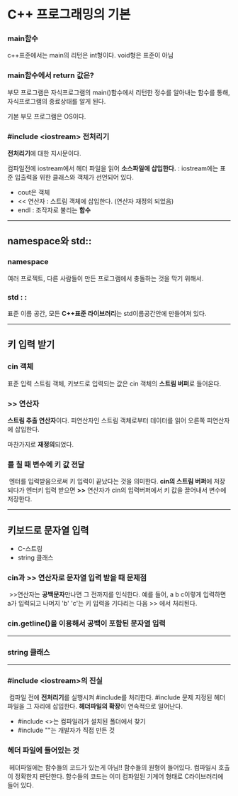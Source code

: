 # C++ 프로그래밍의 기본

### main함수

c++표준에서는 main의 리턴은 int형이다. void형은 표준이 아님

### main함수에서 return 값은?

부모 프로그램은 자식프로그램의 main()함수에서 리턴한 정수를 알아내는 함수를 통해, 자식프로그램의 종료상태를 알게 된다.

기본 부모 프로그램은 OS이다.

### #include \<iostream\> 전처리기

**전처리기**에 대한 지시문이다.

컴파일전에 iostream에서 헤더 파일을 읽어 **소스파일에 삽입한다.** : iostream에는 표준 입출력을 위한 클래스와 객체가 선언되어 있다.

+ cout은 객체
+ << 연산자 : 스트림 객체에 삽입한다. (연산자 재정의 되었음)
+ endl : 조작자로 불리는 **함수**

---

## namespace와 std::

### namespace

여러 프로젝트, 다른 사람들이 만든 프로그램에서 충돌하는 것을 막기 위해서.

### std : :

표준 이름 공간, 모든 **C++표준 라이브러리**는 std이름공간안에 만들어져 있다.

---

## 키 입력 받기

### cin 객체

표준 입력 스트림 객체, 키보드로 입력되는 값은 cin 객체의 **스트림 버퍼**로 들어온다.

### >> 연산자

**스트림 추출 연산자**이다. 피연산자인 스트림 객체로부터 데이터를 읽어 오른쪽 피연산자에 삽입한다.

마찬가지로 **재정의**되었다.

### <Enter>를 칠 때 변수에 키 값 전달

​	엔터를 입력받음으로써 키 입력이 끝났다는 것을 의미한다. **cin의 스트림 버퍼**에 저장되다가 엔터키 입력 받으면 **>>** 연산자가 cin의 입력버퍼에서 키 값을 끌어내서 변수에 저장한다.

---

## 키보드로 문자열 입력

+ C-스트링
+ string 클래스

### cin과 >> 연산자로 문자열 입력 받을 때 문제점

​	>>연산자는 **공백문자**만나면 그 전까지를 인식한다. 예를 들어, a b c이렇게 입력하면 a가 입력되고 나머지 'b' 'c'는 키 입력을 기다리는 다음 >> 에서 처리된다.

### cin.getline()을 이용해서 공백이 포함된 문자열 입력

---

### string 클래스

---

### #include \<iostream\>의 진실

​	컴파일 전에 **전처리기**를 실행시켜 #include를 처리한다. #include 문제 지정된 헤더파일을 그 자리에 삽입한다. **헤더파일의 확장**이 연속적으로 일어난다.

+ #include \<\>는 컴파일러가 설치된 폴더에서 찾기
+ #include ""는 개발자가 직접 만든 것

### 헤더 파일에 들어있는 것

​	헤더파일에는 함수들의 코드가 있는게 아님!! 함수들의 원형이 들어있다. 컴파일시 호출이 정확한지 판단한다. 함수들의 코드는 이미 컴파일된 기계어 형태로 C라이브러리에 들어 있다.


